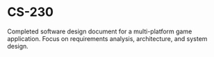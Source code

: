 # CS-230
Completed software design document for a multi-platform game application. Focus on requirements analysis, architecture, and system design.

